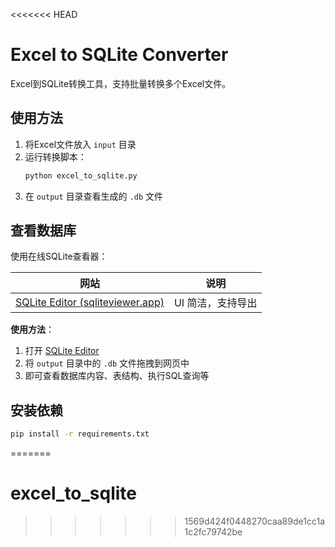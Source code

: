 <<<<<<< HEAD
# Excel to SQLite Converter

Excel到SQLite转换工具，支持批量转换多个Excel文件。

## 使用方法

1. 将Excel文件放入 `input` 目录
2. 运行转换脚本：
   ```bash
   python excel_to_sqlite.py
   ```
3. 在 `output` 目录查看生成的 `.db` 文件

## 查看数据库

使用在线SQLite查看器：

| 网站                                                                            | 说明              |
| ----------------------------------------------------------------------------- | --------------- |
| [SQLite Editor (sqliteviewer.app)](https://sqliteviewer.app/)                 | UI 简洁，支持导出      |

**使用方法**：
1. 打开 [SQLite Editor](https://sqliteviewer.app/)
2. 将 `output` 目录中的 `.db` 文件拖拽到网页中
3. 即可查看数据库内容、表结构、执行SQL查询等

## 安装依赖

```bash
pip install -r requirements.txt
```
=======
# excel_to_sqlite
>>>>>>> 1569d424f0448270caa89de1cc1a1c2fc79742be
